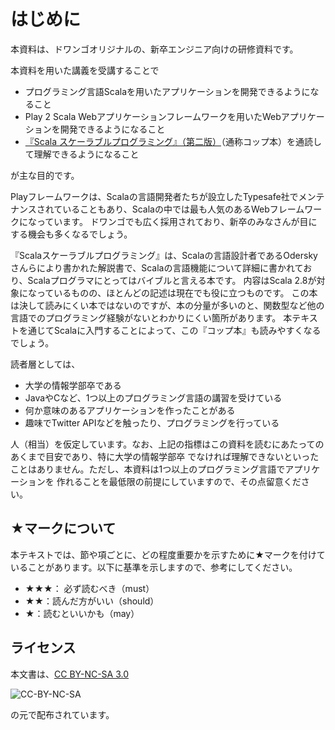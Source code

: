 # はじめに

本資料は、ドワンゴオリジナルの、新卒エンジニア向けの研修資料です。

本資料を用いた講義を受講することで

* プログラミング言語Scalaを用いたアプリケーションを開発できるようになること
* Play 2 Scala Webアプリケーションフレームワークを用いたWebアプリケーションを開発できるようになること
* [『Scala スケーラブルプログラミング』（第二版）](http://book.impress.co.jp/books/3084)（通称コップ本）を通読して理解できるようになること

が主な目的です。

Playフレームワークは、Scalaの言語開発者たちが設立したTypesafe社でメンテナンスされていることもあり、Scalaの中では最も人気のあるWebフレームワークになっています。
ドワンゴでも広く採用されており、新卒のみなさんが目にする機会も多くなるでしょう。

『Scalaスケーラブルプログラミング』は、Scalaの言語設計者であるOderskyさんらにより書かれた解説書で、Scalaの言語機能について詳細に書かれており、Scalaプログラマにとってはバイブルと言える本です。
内容はScala 2.8が対象になっているものの、ほとんどの記述は現在でも役に立つものです。
この本は決して読みにくい本ではないのですが、本の分量が多いのと、関数型など他の言語でのプログラミング経験がないとわかりにくい箇所があります。
本テキストを通じてScalaに入門することによって、この『コップ本』も読みやすくなるでしょう。

読者層としては、

* 大学の情報学部卒である
* JavaやCなど、1つ以上のプログラミング言語の講習を受けている
* 何か意味のあるアプリケーションを作ったことがある
* 趣味でTwitter APIなどを触ったり、プログラミングを行っている

人（相当）を仮定しています。なお、上記の指標はこの資料を読むにあたってのあくまで目安であり、特に大学の情報学部卒
でなければ理解できないといったことはありません。ただし、本資料は1つ以上のプログラミング言語でアプリケーションを
作れることを最低限の前提にしていますので、その点留意ください。

## ★マークについて

本テキストでは、節や項ごとに、どの程度重要かを示すために★マークを付けていることがあります。以下に基準を示しますので、参考にしてください。

* ★★★： 必ず読むべき（must）
* ★★：読んだ方がいい（should）
* ★：読むといいかも（may）

## ライセンス

本文書は、[CC BY-NC-SA 3.0](https://creativecommons.org/licenses/by-nc-sa/3.0/deed.ja)

![CC-BY-NC-SA](https://licensebuttons.net/l/by-nc-sa/3.0/88x31.png)

の元で配布されています。
